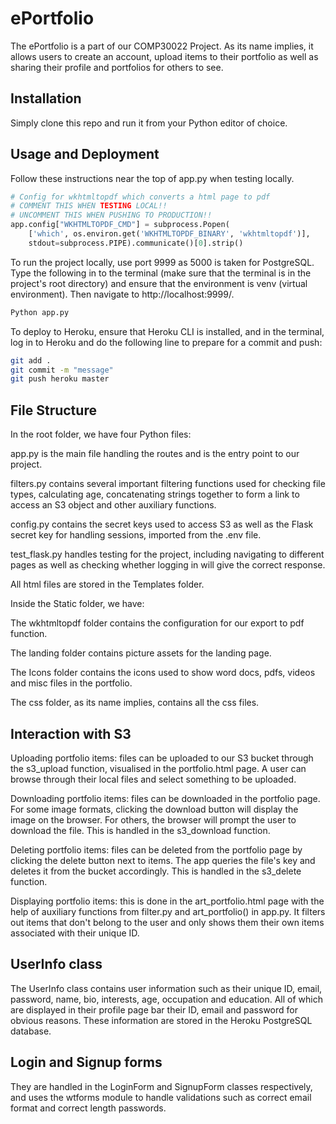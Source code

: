 # ePortfolio

The ePortfolio is a part of our COMP30022 Project. As its name implies, it allows users to create an account, upload items to their portfolio as well as sharing their profile and portfolios for others to see.



## Installation

Simply clone this repo and run it from your Python editor of choice. 



## Usage and Deployment

Follow these instructions near the top of app.py when testing locally.

```python
# Config for wkhtmltopdf which converts a html page to pdf
# COMMENT THIS WHEN TESTING LOCAL!!
# UNCOMMENT THIS WHEN PUSHING TO PRODUCTION!!
app.config["WKHTMLTOPDF_CMD"] = subprocess.Popen(
    ['which', os.environ.get('WKHTMLTOPDF_BINARY', 'wkhtmltopdf')],
    stdout=subprocess.PIPE).communicate()[0].strip()

```

To run the project locally, use port 9999 as 5000 is taken for PostgreSQL. Type the following in to the terminal (make sure that the terminal is in the project's root directory) and ensure that the environment is venv (virtual environment). Then navigate to http://localhost:9999/.

```Bash
Python app.py
```

To deploy to Heroku, ensure that Heroku CLI is installed, and in the terminal, log in to Heroku and do the following line to prepare for a commit and push:

```Bash
git add .
git commit -m "message"
git push heroku master
```



## File Structure

In the root folder, we have four Python files:

app.py is the main file handling the routes and is the entry point to our project.

filters.py contains several important filtering functions used for checking file types, calculating age, concatenating strings together to form a link to access an S3 object and other auxiliary functions.

config.py contains the secret keys used to access S3 as well as the Flask secret key for handling sessions, imported from the .env file.

test_flask.py handles testing for the project, including navigating to different pages as well as checking whether logging in will give the correct response.

All html files are stored in the Templates folder.

Inside the Static folder, we have:

The wkhtmltopdf folder contains the configuration for our export to pdf function.

The landing folder contains picture assets for the landing page.

The Icons folder contains the icons used to show word docs, pdfs, videos and misc files in the portfolio.

The css folder, as its name implies, contains all the css files.




## Interaction with S3
Uploading portfolio items: files can be uploaded to our S3 bucket through the s3_upload function, visualised in the portfolio.html page. A user can browse through their local files and select something to be uploaded.

Downloading portfolio items: files can be downloaded in the portfolio page. For some image formats, clicking the download button will display the image on the browser. For others, the browser will prompt the user to download the file. This is handled in the s3_download function.

Deleting portfolio items: files can be deleted from the portfolio page by clicking the delete button next to items. The app queries the file's key and deletes it from the bucket accordingly. This is handled in the s3_delete function.

Displaying portfolio items: this is done in the art_portfolio.html page with the help of auxiliary functions from filter.py and art_portfolio() in app.py. It filters out items that don't belong to the user and only shows them their own items associated with their unique ID.

## UserInfo class
The UserInfo class contains user information such as their unique ID, email, password, name, bio, interests, age, occupation and education. All of which are displayed in their profile page bar their ID, email and password for obvious reasons. These information are stored in the Heroku PostgreSQL database.

## Login and Signup forms
They are handled in the LoginForm and SignupForm classes respectively, and uses the wtforms module to handle validations such as correct email format and correct length passwords.
